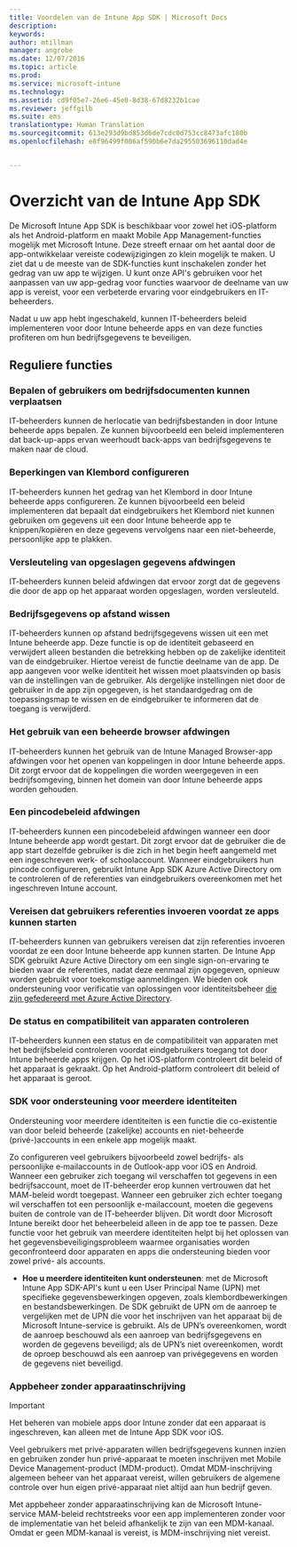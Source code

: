 ```yaml
---
title: Voordelen van de Intune App SDK | Microsoft Docs
description: 
keywords: 
author: mtillman
manager: angrobe
ms.date: 12/07/2016
ms.topic: article
ms.prod: 
ms.service: microsoft-intune
ms.technology: 
ms.assetid: cd9f05e7-26e6-45e0-8d38-67d8232b1cae
ms.reviewer: jeffgilb
ms.suite: ems
translationtype: Human Translation
ms.sourcegitcommit: 613e293d9bd853d6de7cdc0d753cc8473afc180b
ms.openlocfilehash: e8f96499f006af590b6e7da295503696110dad4e


---
```


# <a name="intune-app-sdk-overview"></a>Overzicht van de Intune App SDK
De Microsoft Intune App SDK is beschikbaar voor zowel het iOS-platform als het Android-platform en maakt Mobile App Management-functies mogelijk met Microsoft Intune. Deze streeft ernaar om het aantal door de app-ontwikkelaar vereiste codewijzigingen zo klein mogelijk te maken. U ziet dat u de meeste van de SDK-functies kunt inschakelen zonder het gedrag van uw app te wijzigen. U kunt onze API's gebruiken voor het aanpassen van uw app-gedrag voor functies waarvoor de deelname van uw app is vereist, voor een verbeterde ervaring voor eindgebruikers en IT-beheerders. 

Nadat u uw app hebt ingeschakeld, kunnen IT-beheerders beleid implementeren voor door Intune beheerde apps en van deze functies profiteren om hun bedrijfsgegevens te beveiligen.

## <a name="regular-features"></a>Reguliere functies

### <a name="control-users-ability-to-move-corporate-documents"></a>Bepalen of gebruikers om bedrijfsdocumenten kunnen verplaatsen
IT-beheerders kunnen de herlocatie van bedrijfsbestanden in door Intune beheerde apps bepalen. Ze kunnen bijvoorbeeld een beleid implementeren dat back-up-apps ervan weerhoudt back-apps van bedrijfsgegevens te maken naar de cloud.

### <a name="configure-clipboard-restrictions"></a>Beperkingen van Klembord configureren
IT-beheerders kunnen het gedrag van het Klembord in door Intune beheerde apps configureren. Ze kunnen bijvoorbeeld een beleid implementeren dat bepaalt dat eindgebruikers het Klembord niet kunnen gebruiken om gegevens uit een door Intune beheerde app te knippen/kopiëren en deze gegevens vervolgens naar een niet-beheerde, persoonlijke app te plakken.

### <a name="enforce-encryption-on-saved-data"></a>Versleuteling van opgeslagen gegevens afdwingen
IT-beheerders kunnen beleid afdwingen dat ervoor zorgt dat de gegevens die door de app op het apparaat worden opgeslagen, worden versleuteld.

### <a name="remotely-wipe-corporate-data"></a>Bedrijfsgegevens op afstand wissen
IT-beheerders kunnen op afstand bedrijfsgegevens wissen uit een met Intune beheerde app. Deze functie is op de identiteit gebaseerd en verwijdert alleen bestanden die betrekking hebben op de zakelijke identiteit van de eindgebruiker. Hiertoe vereist de functie deelname van de app. De app aangeven voor welke identiteit het wissen moet plaatsvinden op basis van de instellingen van de gebruiker. Als dergelijke instellingen niet door de gebruiker in de app zijn opgegeven, is het standaardgedrag om de toepassingsmap te wissen en de eindgebruiker te informeren dat de toegang is verwijderd.

### <a name="enforce-the-use-of-a-managed-browser"></a>Het gebruik van een beheerde browser afdwingen
IT-beheerders kunnen het gebruik van de Intune Managed Browser-app afdwingen voor het openen van koppelingen in door Intune beheerde apps. Dit zorgt ervoor dat de koppelingen die worden weergegeven in een bedrijfsomgeving, binnen het domein van door Intune beheerde apps worden gehouden.

### <a name="enforce-a-pin-policy"></a>Een pincodebeleid afdwingen
IT-beheerders kunnen een pincodebeleid afdwingen wanneer een door Intune beheerde app wordt gestart. Dit zorgt ervoor dat de gebruiker die de app start dezelfde gebruiker is die zich in het begin heeft aangemeld met een ingeschreven werk- of schoolaccount. Wanneer eindgebruikers hun pincode configureren, gebruikt Intune App SDK Azure Active Directory om te controleren of de referenties van eindgebruikers overeenkomen met het ingeschreven Intune account.

### <a name="require-users-to-enter-credentials-before-they-can-start-apps"></a>Vereisen dat gebruikers referenties invoeren voordat ze apps kunnen starten
IT-beheerders kunnen van gebruikers vereisen dat zijn referenties invoeren voordat ze een door Intune beheerde app kunnen starten. De Intune App SDK gebruikt Azure Active Directory om een single sign-on-ervaring te bieden waar de referenties, nadat deze eenmaal zijn opgegeven, opnieuw worden gebruikt voor toekomstige aanmeldingen. We bieden ook ondersteuning voor verificatie van oplossingen voor identiteitsbeheer [die zijn gefedereerd met Azure Active Directory](https://msdn.microsoft.com/library/azure/jj679342.aspx).

### <a name="check-device-health-and-compliance"></a>De status en compatibiliteit van apparaten controleren
IT-beheerders kunnen een status en de compatibiliteit van apparaten met het bedrijfsbeleid controleren voordat eindgebruikers toegang tot door Intune beheerde apps krijgen. Op het iOS-platform controleert dit beleid of het apparaat is gekraakt. Op het Android-platform controleert dit beleid of het apparaat is geroot.

### <a name="sdk-multi-identity-support"></a>SDK voor ondersteuning voor meerdere identiteiten
Ondersteuning voor meerdere identiteiten is een functie die co-existentie van door beleid beheerde (zakelijke) accounts en niet-beheerde (privé-)accounts in een enkele app mogelijk maakt.

Zo configureren veel gebruikers bijvoorbeeld zowel bedrijfs- als persoonlijke e‑mailaccounts in de Outlook-app voor iOS en Android. Wanneer een gebruiker zich toegang wil verschaffen tot gegevens in een bedrijfsaccount, moet de IT-beheerder erop kunnen vertrouwen dat het MAM-beleid wordt toegepast. Wanneer een gebruiker zich echter toegang wil verschaffen tot een persoonlijk e-mailaccount, moeten die gegevens buiten de controle van de IT-beheerder blijven. Dit wordt door Microsoft Intune bereikt door het beheerbeleid alleen in de app toe te passen. Deze functie voor het gebruik van meerdere identiteiten helpt bij het oplossen van het gegevensbeveiligingsprobleem waarmee organisaties worden geconfronteerd door apparaten en apps die ondersteuning bieden voor zowel privé- als accounts.

* **Hoe u meerdere identiteiten kunt ondersteunen**: met de Microsoft Intune App SDK-API's kunt u een User Principal Name (UPN) met specifieke gegevensbewerkingen opgeven, zoals klembordbewerkingen en bestandsbewerkingen. De SDK gebruikt de UPN om de aanroep te vergelijken met de UPN die voor het inschrijven van het apparaat bij de Microsoft Intune-service is gebruikt. Als de UPN’s overeenkomen, wordt de aanroep beschouwd als een aanroep van bedrijfsgegevens en worden de gegevens beveiligd; als de UPN’s niet overeenkomen, wordt de oproep beschouwd als een aanroep van privégegevens en worden de gegevens niet beveiligd.

### <a name="app-management-without-device-enrollment"></a>Appbeheer zonder apparaatinschrijving

>[!IMPORTANT]
>Het beheren van mobiele apps door Intune zonder dat een apparaat is ingeschreven, kan alleen met de Intune App SDK voor iOS. 


Veel gebruikers met privé-apparaten willen bedrijfsgegevens kunnen inzien en gebruiken zonder hun privé-apparaat te moeten inschrijven met Mobile Device Management-product (MDM-product). Omdat MDM-inschrijving algemeen beheer van het apparaat vereist, willen gebruikers de algemene controle over hun eigen privé-apparaat niet altijd aan hun bedrijf geven.

Met appbeheer zonder apparaatinschrijving kan de Microsoft Intune-service MAM-beleid rechtstreeks voor een app implementeren zonder voor de implementatie van het beleid afhankelijk te zijn van een MDM-kanaal. Omdat er geen MDM-kanaal is vereist, is MDM-inschrijving niet vereist.



<!--HONumber=Dec16_HO2-->


